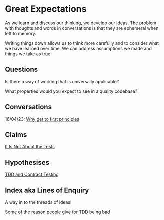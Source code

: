 # Great Expectations

As we learn and discuss our thinking, we develop our ideas. The problem with thoughts and words in conversations is that they are ephemeral when left to memory.

Writing things down allows us to think more carefully and to consider what we have learned over time. We can address assumptions we made and things we take as true.

## Questions

Is there a way of working that is universally applicable?

What properties would you expect to see in a quality codebase?

## Conversations

16/04/23: [Why get to first principles](Notes/why-get-to-first-principles.html)

## Claims

[It Is Not About the Tests](Notes/it-is-not-about-the-tests.md)

## Hypothesises

[TDD and Contract Testing](Notes/tdd-and-contract-testing.html)

## Index aka Lines of Enquiry

A way in to the threads of ideas!

[Some of the reason people give for TDD being bad](Notes/some-of-the-reasons-people-give-for-tdd-being-bad.md)
